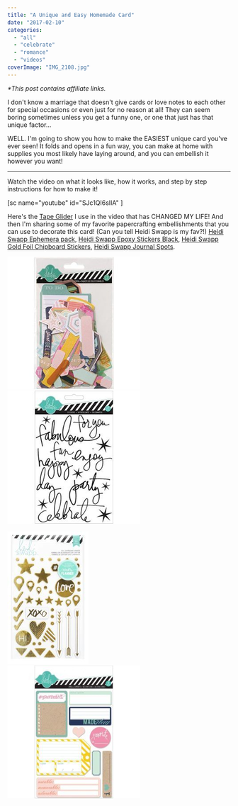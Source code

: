 ```yaml
---
title: "A Unique and Easy Homemade Card"
date: "2017-02-10"
categories: 
  - "all"
  - "celebrate"
  - "romance"
  - "videos"
coverImage: "IMG_2108.jpg"
---
```


_\*This post contains affiliate links._

I don't know a marriage that doesn't give cards or love notes to each other for special occasions or even just for no reason at all! They can seem boring sometimes unless you get a funny one, or one that just has that unique factor...

WELL. I'm going to show you how to make the EASIEST unique card you've ever seen! It folds and opens in a fun way, you can make at home with supplies you most likely have laying around, and you can embellish it however you want!

* * *

Watch the video on what it looks like, how it works, and step by step instructions for how to make it!

\[sc name="youtube" id="SJc1QI6slIA" \]

Here's the [Tape Glider](https://amzn.to/2JeUepj) I use in the video that has CHANGED MY LIFE! And then I'm sharing some of my favorite papercrafting embellishments that you can use to decorate this card! (Can you tell Heidi Swapp is my fav?!) [Heidi Swapp Ephemera pack](https://amzn.to/2Jg7rhz), [Heidi Swapp Epoxy Stickers Black](https://amzn.to/2F43ZUX), [Heidi Swapp Gold Foil Chipboard Stickers](https://amzn.to/2F5Ti3S), [Heidi Swapp Journal Spots](https://amzn.to/2HV6Dzr).

![](images/51eqa88RxL-300x300.jpg)![](images/51AKd8ThwL-300x300.jpg)

![](images/81Xb6kxZedL._SL1500_-183x300.jpg)          ![](images/719vH3WbPL._SL1200_-300x300.jpg)
